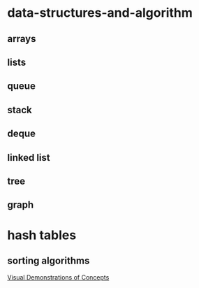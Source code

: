 # data-structures-and-algorithm

## arrays
## lists
## queue
## stack
## deque
## linked list
## tree
## graph
# hash tables
## sorting algorithms 


[Visual Demonstrations of Concepts](https://visualgo.net/en/list)
